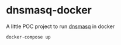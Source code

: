 # dnsmasq-docker

A little POC project to run [dnsmasq](http://www.thekelleys.org.uk/dnsmasq/doc.html) in docker

```console
docker-compose up
```

